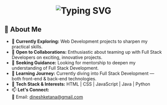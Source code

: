 <h1 align="center">
  <img src="https://readme-typing-svg.herokuapp.com?font=Times+New+Roman&size=35&duration=3000&color=FFFFFF&center=true&vCenter=true&width=600&height=70&lines=Hi+there+👋+I+am+Dinesh+Ketana!!" alt="Typing SVG" />
</h1>

## 💫 About Me

- 🔭 **Currently Exploring:** Web Development projects to sharpen my practical skills.  
- 👯 **Open to Collaborations:** Enthusiastic about teaming up with Full Stack Developers on exciting, innovative projects.  
- 🤝 **Seeking Guidance:** Looking for mentorship to deepen my understanding of Full Stack Development.  
- 🌱 **Learning Journey:** Currently diving into Full Stack Development — both front-end & back-end technologies.  
- 💬 **Tech Stack & Interests:**   HTML | CSS | JavaScript | Java | Python  
- 📫 **Let's Connect:**  
  📧 Email: [dineshketana@gmail.com](mailto:dineshketana@gmail.com)
